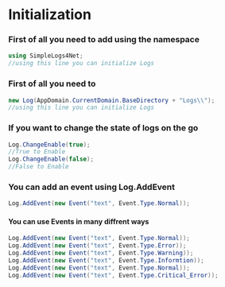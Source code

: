 # Initialization
### First of all you need to add using the namespace
```c#
using SimpleLogs4Net;
//using this line you can initialize Logs
```
### First of all you need to 
```c#
new Log(AppDomain.CurrentDomain.BaseDirectory + "Logs\\");
//using this line you can initialize Logs
```
### If you want to change the state of logs on the go 
```c#
Log.ChangeEnable(true);
//True to Enable
Log.ChangeEnable(false);
//False to Enable
```
### You can add an event using Log.AddEvent
```c#
Log.AddEvent(new Event("text", Event.Type.Normal));
```
#### You can use Events in many diffrent ways
```c#
Log.AddEvent(new Event("text", Event.Type.Normal));
Log.AddEvent(new Event("text", Event.Type.Error));
Log.AddEvent(new Event("text", Event.Type.Warning));
Log.AddEvent(new Event("text", Event.Type.Informtion));
Log.AddEvent(new Event("text", Event.Type.Normal));
Log.AddEvent(new Event("text", Event.Type.Critical_Error));
```
